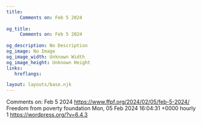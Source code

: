 ```yaml
---
title: 
     Comments on: Feb 5 2024
    
og_title: 
     Comments on: Feb 5 2024
    
og_description: No Description
og_image: No Image
og_image_width: Unknown Width
og_image_height: Unknown Height
links:
   hreflangs:

layout: layouts/base.njk
---
```

Comments on: Feb 5 2024  https://www.ffpf.org/2024/02/05/feb-5-2024/  Freedom
from poverty foundation  Mon, 05 Feb 2024 16:04:31 +0000  hourly  1
https://wordpress.org/?v=6.4.3

